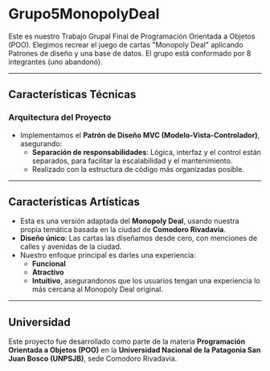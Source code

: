 # **Grupo5MonopolyDeal**
Este es nuestro Trabajo Grupal Final de Programación Orientada a Objetos (POO).
Elegimos recrear el juego de cartas "Monopoly Deal" aplicando Patrones de diseño y una base de datos.
El grupo está conformado por 8 integrantes (uno abandonó).

---

## **Características Técnicas**
### **Arquitectura del Proyecto**
- Implementamos el **Patrón de Diseño MVC (Modelo-Vista-Controlador)**, asegurando:
  - **Separación de responsabilidades**: Lógica, interfaz y el control están separados, para facilitar la escalabilidad y el mantenimiento.
  - Realizado con la estructura de código más organizadas posible.

---

## **Características Artísticas**
- Esta es una versión adaptada del **Monopoly Deal**, usando nuestra propia temática basada en la ciudad de **Comodoro Rivadavia**.
- **Diseño único**: Las cartas las diseñamos desde cero, con menciones de calles y avenidas de la ciudad.
- Nuestro enfoque principal es darles una experiencia:
  - **Funcional**
  - **Atractivo**
  - **Intuitivo**, asegurandonos que los usuarios tengan una experiencia lo más cercana al Monopoly Deal original.

---

## **Universidad**
Este proyecto fue desarrollado como parte de la materia **Programación Orientada a Objetos (POO)** en la **Universidad Nacional de la Patagonia San Juan Bosco (UNPSJB)**, sede Comodoro Rivadavia.
